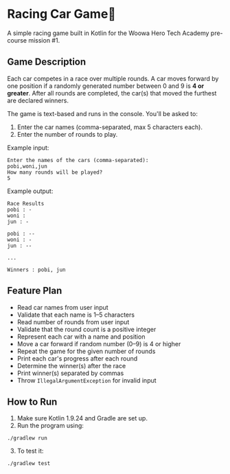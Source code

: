 # Racing Car Game🏁

A simple racing game built in Kotlin for the Woowa Hero Tech Academy pre-course mission #1.

## Game Description

Each car competes in a race over multiple rounds. A car moves forward by one position if a randomly generated number between 0 and 9 is **4 or greater**. After all rounds are completed, the car(s) that moved the furthest are declared winners.

The game is text-based and runs in the console. You'll be asked to:

1. Enter the car names (comma-separated, max 5 characters each).
2. Enter the number of rounds to play.

Example input:
```
Enter the names of the cars (comma-separated):
pobi,woni,jun
How many rounds will be played?
5
```

Example output:
```
Race Results
pobi : -
woni : 
jun : -

pobi : --
woni : -
jun : --

...

Winners : pobi, jun
```

## Feature Plan

- Read car names from user input
- Validate that each name is 1–5 characters
- Read number of rounds from user input
- Validate that the round count is a positive integer
- Represent each car with a name and position
- Move a car forward if random number (0–9) is 4 or higher
- Repeat the game for the given number of rounds
- Print each car's progress after each round
- Determine the winner(s) after the race
- Print winner(s) separated by commas
- Throw `IllegalArgumentException` for invalid input

## How to Run

1. Make sure Kotlin 1.9.24 and Gradle are set up.
2. Run the program using:
```
./gradlew run
```

3. To test it:
```
./gradlew test
```